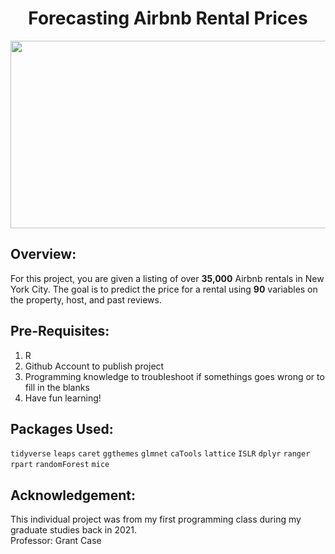 # <div align="center"> Forecasting Airbnb Rental Prices </div>
<div align="center"><img src="https://img4.cityrealty.com/neo/i/p/mig/airbnb_guide.jpg" width="800" height="300"></div>

## Overview: 
For this project, you are given a listing of over <strong>35,000</strong> Airbnb rentals in New York City. The goal is to predict the price for a rental using <strong>90</strong> variables on the property, host, and past reviews.

## Pre-Requisites:
1. R
2. Github Account to publish project
3. Programming knowledge to troubleshoot if somethings goes wrong or to fill in the blanks
4. Have fun learning!

## Packages Used:
`tidyverse` `leaps` `caret` `ggthemes` `glmnet` `caTools` `lattice` `ISLR` `dplyr` `ranger` `rpart` `randomForest` `mice`

## Acknowledgement: 
This individual project was from my first programming class during my graduate studies back in 2021. </br>
Professor: Grant Case

